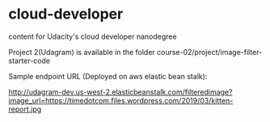 # cloud-developer
content for Udacity's cloud developer nanodegree

Project 2(Udagram) is available in the folder course-02/project/image-filter-starter-code

Sample endpoint URL (Deployed on aws elastic bean stalk):

http://udagram-dev.us-west-2.elasticbeanstalk.com/filteredimage?image_url=https://timedotcom.files.wordpress.com/2019/03/kitten-report.jpg

